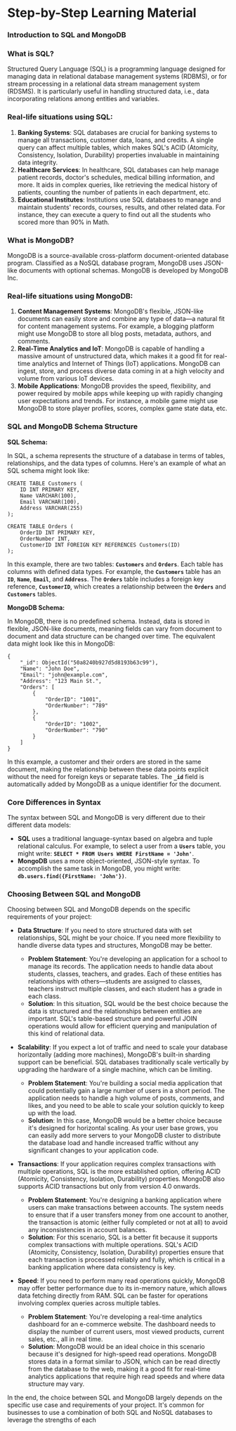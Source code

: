 # Step-by-Step Learning Material

### **Introduction to SQL and MongoDB**

### What is SQL?

Structured Query Language (SQL) is a programming language designed for managing data in relational database management systems (RDBMS), or for stream processing in a relational data stream management system (RDSMS). It is particularly useful in handling structured data, i.e., data incorporating relations among entities and variables.

### Real-life situations using SQL:

1. **Banking Systems**: SQL databases are crucial for banking systems to manage all transactions, customer data, loans, and credits. A single query can affect multiple tables, which makes SQL's ACID (Atomicity, Consistency, Isolation, Durability) properties invaluable in maintaining data integrity.
2. **Healthcare Services**: In healthcare, SQL databases can help manage patient records, doctor's schedules, medical billing information, and more. It aids in complex queries, like retrieving the medical history of patients, counting the number of patients in each department, etc.
3. **Educational Institutes**: Institutions use SQL databases to manage and maintain students' records, courses, results, and other related data. For instance, they can execute a query to find out all the students who scored more than 90% in Math.

### What is MongoDB?

MongoDB is a source-available cross-platform document-oriented database program. Classified as a NoSQL database program, MongoDB uses JSON-like documents with optional schemas. MongoDB is developed by MongoDB Inc.

### Real-life situations using MongoDB:

1. **Content Management Systems**: MongoDB's flexible, JSON-like documents can easily store and combine any type of data—a natural fit for content management systems. For example, a blogging platform might use MongoDB to store all blog posts, metadata, authors, and comments.
2. **Real-Time Analytics and IoT**: MongoDB is capable of handling a massive amount of unstructured data, which makes it a good fit for real-time analytics and Internet of Things (IoT) applications. MongoDB can ingest, store, and process diverse data coming in at a high velocity and volume from various IoT devices.
3. **Mobile Applications**: MongoDB provides the speed, flexibility, and power required by mobile apps while keeping up with rapidly changing user expectations and trends. For instance, a mobile game might use MongoDB to store player profiles, scores, complex game state data, etc.

### SQL and MongoDB Schema Structure

**SQL Schema:**

In SQL, a schema represents the structure of a database in terms of tables, relationships, and the data types of columns. Here's an example of what an SQL schema might look like:

```
CREATE TABLE Customers (
    ID INT PRIMARY KEY,
    Name VARCHAR(100),
    Email VARCHAR(100),
    Address VARCHAR(255)
);

CREATE TABLE Orders (
    OrderID INT PRIMARY KEY,
    OrderNumber INT,
    CustomerID INT FOREIGN KEY REFERENCES Customers(ID)
);
```

In this example, there are two tables: **`Customers`** and **`Orders`**. Each table has columns with defined data types. For example, the **`Customers`** table has an **`ID`**, **`Name`**, **`Email`**, and **`Address`**. The **`Orders`** table includes a foreign key reference, **`CustomerID`**, which creates a relationship between the **`Orders`** and **`Customers`** tables.

**MongoDB Schema:**

In MongoDB, there is no predefined schema. Instead, data is stored in flexible, JSON-like documents, meaning fields can vary from document to document and data structure can be changed over time. The equivalent data might look like this in MongoDB:

```
{
    "_id": ObjectId("50a8240b927d5d8193b63c99"),
    "Name": "John Doe",
    "Email": "john@example.com",
    "Address": "123 Main St.",
    "Orders": [
        {
            "OrderID": "1001",
            "OrderNumber": "789"
        },
        {
            "OrderID": "1002",
            "OrderNumber": "790"
        }
    ]
}
```

In this example, a customer and their orders are stored in the same document, making the relationship between these data points explicit without the need for foreign keys or separate tables. The **`_id`** field is automatically added by MongoDB as a unique identifier for the document.

### Core Differences in Syntax

The syntax between SQL and MongoDB is very different due to their different data models:

- **SQL** uses a traditional language-syntax based on algebra and tuple relational calculus. For example, to select a user from a **`Users`** table, you might write: **`SELECT * FROM Users WHERE FirstName = 'John'`**.
- **MongoDB** uses a more object-oriented, JSON-style syntax. To accomplish the same task in MongoDB, you might write: **`db.users.find({FirstName: 'John'})`**.

### Choosing Between SQL and MongoDB

Choosing between SQL and MongoDB depends on the specific requirements of your project:

- **Data Structure**: If you need to store structured data with set relationships, SQL might be your choice. If you need more flexibility to handle diverse data types and structures, MongoDB may be better.
    - **Problem Statement**: You're developing an application for a school to manage its records. The application needs to handle data about students, classes, teachers, and grades. Each of these entities has relationships with others—students are assigned to classes, teachers instruct multiple classes, and each student has a grade in each class.
    - **Solution**: In this situation, SQL would be the best choice because the data is structured and the relationships between entities are important. SQL's table-based structure and powerful JOIN operations would allow for efficient querying and manipulation of this kind of relational data.
    
- **Scalability**: If you expect a lot of traffic and need to scale your database horizontally (adding more machines), MongoDB's built-in sharding support can be beneficial. SQL databases traditionally scale vertically by upgrading the hardware of a single machine, which can be limiting.
    - **Problem Statement**: You're building a social media application that could potentially gain a large number of users in a short period. The application needs to handle a high volume of posts, comments, and likes, and you need to be able to scale your solution quickly to keep up with the load.
    - **Solution**: In this case, MongoDB would be a better choice because it's designed for horizontal scaling. As your user base grows, you can easily add more servers to your MongoDB cluster to distribute the database load and handle increased traffic without any significant changes to your application code.

- **Transactions**: If your application requires complex transactions with multiple operations, SQL is the more established option, offering ACID (Atomicity, Consistency, Isolation, Durability) properties. MongoDB also supports ACID transactions but only from version 4.0 onwards.
    - **Problem Statement**: You're designing a banking application where users can make transactions between accounts. The system needs to ensure that if a user transfers money from one account to another, the transaction is atomic (either fully completed or not at all) to avoid any inconsistencies in account balances.
    - **Solution**: For this scenario, SQL is a better fit because it supports complex transactions with multiple operations. SQL's ACID (Atomicity, Consistency, Isolation, Durability) properties ensure that each transaction is processed reliably and fully, which is critical in a banking application where data consistency is key.

- **Speed**: If you need to perform many read operations quickly, MongoDB may offer better performance due to its in-memory nature, which allows data fetching directly from RAM. SQL can be faster for operations involving complex queries across multiple tables.
    - **Problem Statement**: You're developing a real-time analytics dashboard for an e-commerce website. The dashboard needs to display the number of current users, most viewed products, current sales, etc., all in real time.
    - **Solution**: MongoDB would be an ideal choice in this scenario because it's designed for high-speed read operations. MongoDB stores data in a format similar to JSON, which can be read directly from the database to the web, making it a good fit for real-time analytics applications that require high read speeds and where data structure may vary.

In the end, the choice between SQL and MongoDB largely depends on the specific use case and requirements of your project. It's common for businesses to use a combination of both SQL and NoSQL databases to leverage the strengths of each
